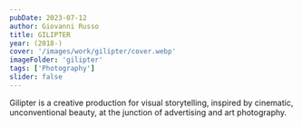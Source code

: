 ```yaml
---
pubDate: 2023-07-12
author: Giovanni Russo
title: GILIPTER
year: (2018-)
cover: '/images/work/gilipter/cover.webp'
imageFolder: 'gilipter'
tags: ['Photography']
slider: false
---
```


Gilipter is a creative production for visual storytelling, inspired by cinematic, unconventional beauty, at the junction of advertising and art photography.

